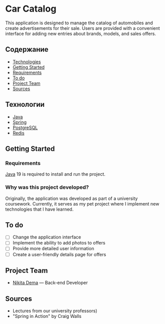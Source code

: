 # Car Catalog

This application is designed to manage the catalog of automobiles and create advertisements for their sale. Users are provided with a convenient interface for adding new entries about brands, models, and sales offers.

## Содержание
- [Technologies](#technologies)
- [Getting Started](#начало-работы)
- [Requirements](#требования)
- [To do](#to-do)
- [Project Team](#команда-проекта)
- [Sources](#источники)

## Технологии
- [Java](https://docs.oracle.com/en/java/)
- [Spring](https://spring.io)
- [PostgreSQL](https://www.postgresql.org)
- [Redis](https://redis.io)

## Getting Started

### Requirements
[Java]((https://docs.oracle.com/en/java/)) 19 is required to install and run the project.

### Why was this project developed?
Originally, the application was developed as part of a university coursework. Currently, it serves as my pet project where I implement new technologies that I have learned.

## To do
- [ ] Change the application interface
- [ ] Implement the ability to add photos to offers
- [ ] Provide more detailed user information
- [ ] Create a user-friendly details page for offers

## Project Team

- [Nikita Dema](https://t.me/nnotfoundnone) — Back-end Developer

## Sources

- Lectures from our university professors)
- "Spring in Action" by Craig Walls



